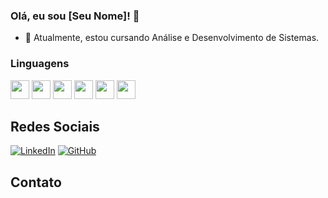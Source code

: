 ### Olá, eu sou [Seu Nome]! 👋



- 🌱 Atualmente, estou cursando Análise e Desenvolvimento de Sistemas.

### Linguagens 
<img src="https://cdn.jsdelivr.net/gh/devicons/devicon/icons/html5/html5-original.svg" width="30"/> <img src="https://cdn.jsdelivr.net/gh/devicons/devicon/icons/css3/css3-original.svg" width="30"/> <img src="https://cdn.jsdelivr.net/gh/devicons/devicon/icons/javascript/javascript-original.svg" width="30"/> <img src="https://cdn.jsdelivr.net/gh/devicons/devicon/icons/php/php-original.svg" width="30"/> <img src="https://cdn.jsdelivr.net/gh/devicons/devicon/icons/python/python-original.svg" width="30"/> <img src="https://cdn.jsdelivr.net/gh/devicons/devicon/icons/mysql/mysql-original.svg" width="30"/>

## Redes Sociais
[![LinkedIn](https://img.shields.io/badge/-LinkedIn-blue?style=for-the-badge&logo=linkedin)](https://www.linkedin.com/public-profile/settings?trk=d_flagship3_profile_self_view_public_profile)
[![GitHub](https://img.shields.io/badge/-GitHub-black?style=for-the-badge&logo=github)](SEU_LINK_DO_GITHUB)

## Contato



<!--
**1GM1910/1GM1910** is a ✨ _special_ ✨ repository because its `README.md` (this file) appears on your GitHub profile.

Here are some ideas to get you started:

- 🔭 I’m currently working on ...
- 🌱 I’m currently learning ...
- 👯 I’m looking to collaborate on ...
- 🤔 I’m looking for help with ...
- 💬 Ask me about ...
- 📫 How to reach me: ...
- 😄 Pronouns: ...
- ⚡ Fun fact: ...
-->
